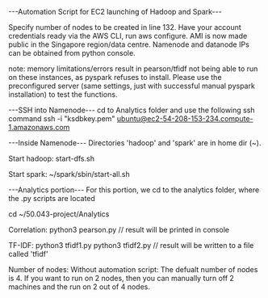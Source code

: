 ---Automation Script for EC2 launching of Hadoop and Spark---

Specify number of nodes to be created in line 132.
Have your account credentials ready via the AWS CLI, run aws configure.
AMI is now made public in the Singapore region/data centre.
Namenode and datanode IPs can be obtained from python console.

note: memory limitations/errors result in pearson/tfidf not being able to run on these instances, as pyspark refuses to install. Please use the preconfigured server (same settings, just with successful manual pyspark installation) to test the functions.

---SSH into Namenode---
cd to Analytics folder and use the following ssh command
ssh -i "ksdbkey.pem" ubuntu@ec2-54-208-153-234.compute-1.amazonaws.com

---Inside Namenode---
Directories 'hadoop' and 'spark' are in home dir (~).

Start hadoop: 
start-dfs.sh

Start spark:
~/spark/sbin/start-all.sh

---Analytics portion---
For this portion, we cd to the analytics folder, where the .py scripts are located

cd ~/50.043-project/Analytics 

Correlation:
	python3 pearson.py
	// result will be printed in console

TF-IDF:
	python3 tfidf1.py
	python3 tfidf2.py
	// result will be written to a file called 'tfidf'

Number of nodes: 
  Without automation script:
    The defualt number of nodes is 4. If you want to run on 2 nodes, then you can manually turn off 2 machines and the run on     2 out of 4 nodes.
